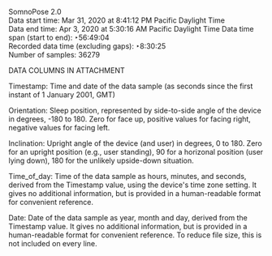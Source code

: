 SomnoPose 2.0     
Data start time: Mar 31, 2020 at 8:41:12 PM Pacific Daylight Time       
Data end time:  Apr 3, 2020 at 5:30:16 AM Pacific Daylight Time
Data time span (start to end):      ‣56:49:04   
Recorded data time (excluding gaps): ‣8:30:25   
Number of samples: 36279                   


DATA COLUMNS IN ATTACHMENT                   

Timestamp: Time and date of the data sample (as seconds since the first instant of 1 January 2001, GMT)                   

Orientation: Sleep position, represented by side-to-side angle of the device in degrees, -180 to 180. Zero for face up, positive values for facing right, negative values for facing left.                   

Inclination: Upright angle of the device (and user) in degrees, 0 to 180. Zero for an upright position (e.g., user standing), 90 for a horizonal position (user lying down), 180 for the unlikely upside-down situation.                   

Time_of_day: Time of the data sample as hours, minutes, and seconds, derived from the Timestamp value, using the device's time zone setting. It gives no additional information, but is provided in a human-readable format for convenient reference.                   

Date: Date of the data sample as year, month and day, derived from the Timestamp value. It gives no additional information, but is provided in a human-readable format for convenient reference. To reduce file size, this is not included on every line.